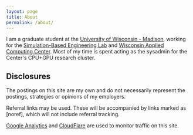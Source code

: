 ```yaml
---
layout: page
title: About
permalink: /about/
---
```


I am a graduate student at the [University of Wisconsin - Madison](http://www.wisc.edu), working for the [Simulation-Based Engineering Lab](http://sbel.wisc.edu) and [Wisconsin Applied Computing Center](http://wacc.wisc.edu). Most of my time is spent acting as the sysadmin for the Center's CPU+GPU research cluster.

## Disclosures
The postings on this site are my own and do not necessarily represent the postings, strategies or opinions of my employers.

Referral links may be used. These will be accompanied by links marked as \[noref\], which will not include referral tracking.

[Google Analytics](http://www.google.com/analytics/) and [CloudFlare](https://www.cloudflare.com) are used to monitor traffic on this site.
